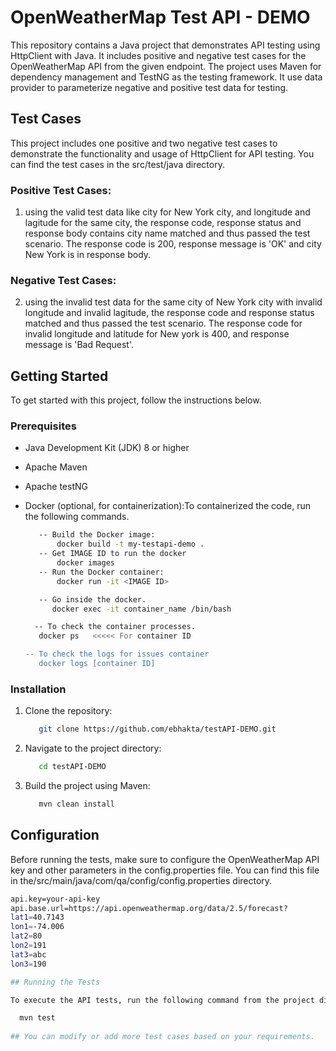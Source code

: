 # OpenWeatherMap Test API - DEMO

This repository contains a Java project that demonstrates API testing using HttpClient with Java. It includes positive and negative test cases for the OpenWeatherMap API from the given endpoint. The project uses Maven for dependency management and TestNG as the testing framework. It use data provider to parameterize negative and positive test data for testing.

## Test Cases
This project includes one positive and two negative test cases to demonstrate the functionality and usage of HttpClient for API testing. You can find the test cases in the src/test/java directory.

### Positive Test Cases: 
1. using the valid test data like city for New York city, and longitude and lagitude for the same city, the response code, response status and response body contains city name matched and thus passed the test scenario. The response code is 200, response message is 'OK' and city New York is in response body.

### Negative Test Cases:
2. using the invalid test data for the same city of New York city with invalid longitude and invalid lagitude, the response code and response status matched and thus passed the test scenario. The response code for invalid longitude and latitude for New york is 400, and response message is 'Bad Request'.

## Getting Started

To get started with this project, follow the instructions below.

### Prerequisites

- Java Development Kit (JDK) 8 or higher
- Apache Maven
- Apache testNG
- Docker (optional, for containerization):To containerized the code, run the following commands. 

   ```bash
      -- Build the Docker image:    
          docker build -t my-testapi-demo .
      -- Get IMAGE ID to run the docker
          docker images 
      -- Run the Docker container:
          docker run -it <IMAGE ID>

      -- Go inside the docker. 
         docker exec -it container_name /bin/bash

     -- To check the container processes.
      docker ps   <<<<< For container ID
   
   -- To check the logs for issues container
      docker logs [container ID]

### Installation

1. Clone the repository:

   ```bash
      git clone https://github.com/ebhakta/testAPI-DEMO.git
   
2. Navigate to the project directory:

   ```bash
      cd testAPI-DEMO
   
3. Build the project using Maven: 

   ```bash
      mvn clean install

## Configuration

Before running the tests, make sure to configure the OpenWeatherMap API key and other parameters in the
config.properties file. You can find this file in the/src/main/java/com/qa/config/config.properties directory. 

 ```bash
api.key=your-api-key
api.base.url=https://api.openweathermap.org/data/2.5/forecast?
lat1=40.7143
lon1=-74.006
lat2=80
lon2=191
lat3=abc
lon3=190

## Running the Tests
 
To execute the API tests, run the following command from the project directory:

   mvn test
      
## You can modify or add more test cases based on your requirements.
